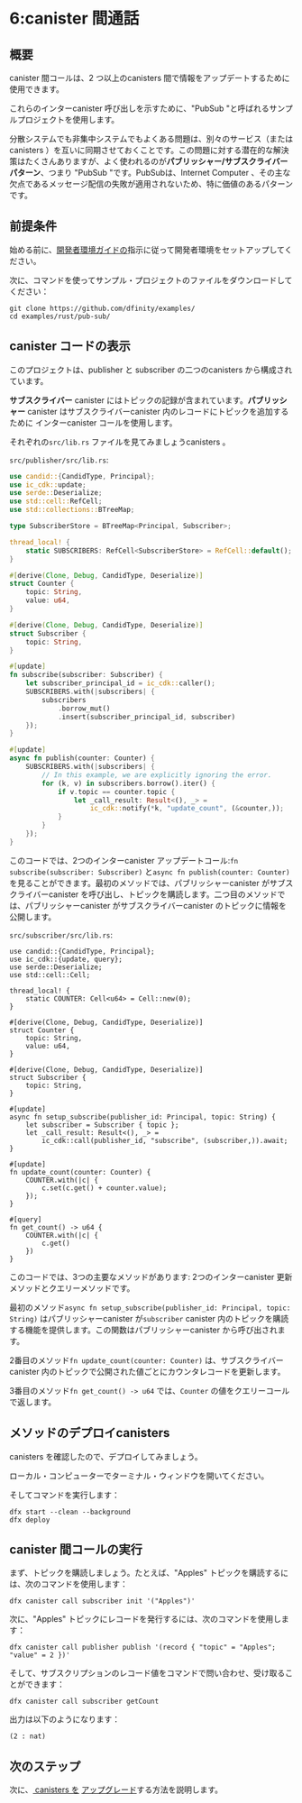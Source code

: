# 6:canister 間通話

## 概要

canister 間コールは、2 つ以上のcanisters 間で情報をアップデートするために使用できます。

これらのインターcanister 呼び出しを示すために、"PubSub "と呼ばれるサンプルプロジェクトを使用します。

分散システムでも非集中システムでもよくある問題は、別々のサービス（またはcanisters ）を互いに同期させておくことです。この問題に対する潜在的な解決策はたくさんありますが、よく使われるのが**パブリッシャー/サブスクライバーパターン**、つまり "PubSub "です。PubSubは、Internet Computer 、その主な欠点であるメッセージ配信の失敗が適用されないため、特に価値のあるパターンです。

## 前提条件

始める前に、[開発者環境ガイドの](./3-dev-env.md)指示に従って開発者環境をセットアップしてください。

次に、コマンドを使ってサンプル・プロジェクトのファイルをダウンロードしてください：

    git clone https://github.com/dfinity/examples/
    cd examples/rust/pub-sub/

## canister コードの表示

このプロジェクトは、publisher と subscriber の二つのcanisters から構成されています。

**サブスクライバー** canister にはトピックの記録が含まれています。**パブリッシャー** canister はサブスクライバーcanister 内のレコードにトピックを追加するために インターcanister コールを使用します。

それぞれの`src/lib.rs` ファイルを見てみましょうcanisters 。

`src/publisher/src/lib.rs`:

``` rust
use candid::{CandidType, Principal};
use ic_cdk::update;
use serde::Deserialize;
use std::cell::RefCell;
use std::collections::BTreeMap;

type SubscriberStore = BTreeMap<Principal, Subscriber>;

thread_local! {
    static SUBSCRIBERS: RefCell<SubscriberStore> = RefCell::default();
}

#[derive(Clone, Debug, CandidType, Deserialize)]
struct Counter {
    topic: String,
    value: u64,
}

#[derive(Clone, Debug, CandidType, Deserialize)]
struct Subscriber {
    topic: String,
}

#[update]
fn subscribe(subscriber: Subscriber) {
    let subscriber_principal_id = ic_cdk::caller();
    SUBSCRIBERS.with(|subscribers| {
        subscribers
            .borrow_mut()
            .insert(subscriber_principal_id, subscriber)
    });
}

#[update]
async fn publish(counter: Counter) {
    SUBSCRIBERS.with(|subscribers| {
        // In this example, we are explicitly ignoring the error.
        for (k, v) in subscribers.borrow().iter() {
            if v.topic == counter.topic {
                let _call_result: Result<(), _> =
                    ic_cdk::notify(*k, "update_count", (&counter,));
            }
        }
    });    
}
```

このコードでは、2つのインターcanister アップデートコール:`fn subscribe(subscriber: Subscriber)` と`async fn publish(counter: Counter)` を見ることができます。最初のメソッドでは、パブリッシャーcanister がサブスクライバーcanister を呼び出し、トピックを購読します。二つ目のメソッドでは、パブリッシャーcanister がサブスクライバーcanister のトピックに情報を公開します。

`src/subscriber/src/lib.rs`:

    use candid::{CandidType, Principal};
    use ic_cdk::{update, query};
    use serde::Deserialize;
    use std::cell::Cell;
    
    thread_local! {
        static COUNTER: Cell<u64> = Cell::new(0);
    }
    
    #[derive(Clone, Debug, CandidType, Deserialize)]
    struct Counter {
        topic: String,
        value: u64,
    }
    
    #[derive(Clone, Debug, CandidType, Deserialize)]
    struct Subscriber {
        topic: String,
    }
    
    #[update]
    async fn setup_subscribe(publisher_id: Principal, topic: String) {
        let subscriber = Subscriber { topic };
        let _call_result: Result<(), _> =
            ic_cdk::call(publisher_id, "subscribe", (subscriber,)).await;
    }
    
    #[update]
    fn update_count(counter: Counter) {
        COUNTER.with(|c| {
            c.set(c.get() + counter.value);
        });
    }
    
    #[query]
    fn get_count() -> u64 {
        COUNTER.with(|c| {
            c.get()
        })
    }

このコードでは、3つの主要なメソッドがあります: 2つのインターcanister 更新メソッドとクエリーメソッドです。

最初のメソッド`async fn setup_subscribe(publisher_id: Principal, topic: String)` はパブリッシャーcanister が`subscriber` canister 内のトピックを購読する機能を提供します。この関数はパブリッシャーcanister から呼び出されます。

2番目のメソッド`fn update_count(counter: Counter)` は、サブスクライバーcanister 内のトピックで公開された値ごとにカウンタレコードを更新します。

3番目のメソッド`fn get_count() -> u64` では、`Counter` の値をクエリーコールで返します。

## メソッドのデプロイcanisters

canisters を確認したので、デプロイしてみましょう。

ローカル・コンピューターでターミナル・ウィンドウを開いてください。

そしてコマンドを実行します：

    dfx start --clean --background
    dfx deploy

## canister 間コールの実行

まず、トピックを購読しましょう。たとえば、"Apples" トピックを購読するには、次のコマンドを使用します：

    dfx canister call subscriber init '("Apples")'

次に、"Apples" トピックにレコードを発行するには、次のコマンドを使用します：

    dfx canister call publisher publish '(record { "topic" = "Apples"; "value" = 2 })'

そして、サブスクリプションのレコード値をコマンドで問い合わせ、受け取ることができます：

    dfx canister call subscriber getCount

出力は以下のようになります：

    (2 : nat)

## 次のステップ

次に、[ canisters を](./7-upgrading.md) [アップグレード](./7-upgrading.md)する方法を説明します。

<!---
# 6: Inter-canister calls

## Overview

Inter-canister calls can be used to update information between two or more canisters. 

To demonstrate these inter-canister calls, we'll use an example project called "PubSub". 

A common problem in both distributed and decentralized systems is keeping separate services (or canisters) synchronized with one another. While there are many potential solutions to this problem, a popular one is the **publisher/subscriber** pattern or "PubSub". PubSub is an especially valuable pattern on the Internet Computer as its primary drawback, message delivery failures, does not apply.

## Prerequisites 

Before getting started, assure you have set up your developer environment according to the instructions in the [developer environment guide](./3-dev-env.md).

Then, download the sample project's files with the commands:

```
git clone https://github.com/dfinity/examples/
cd examples/rust/pub-sub/
```

## Viewing the canister code

This project is comprised of two canisters: publisher and subscriber. 

The **subscriber** canister contains a record of topics. The **publisher** canister uses inter-canister calls to add topics to the record within the subscriber canister. 

Let's take a look at the `src/lib.rs` file for each of these canisters.

`src/publisher/src/lib.rs`:

```rust
use candid::{CandidType, Principal};
use ic_cdk::update;
use serde::Deserialize;
use std::cell::RefCell;
use std::collections::BTreeMap;

type SubscriberStore = BTreeMap<Principal, Subscriber>;

thread_local! {
    static SUBSCRIBERS: RefCell<SubscriberStore> = RefCell::default();
}

#[derive(Clone, Debug, CandidType, Deserialize)]
struct Counter {
    topic: String,
    value: u64,
}

#[derive(Clone, Debug, CandidType, Deserialize)]
struct Subscriber {
    topic: String,
}

#[update]
fn subscribe(subscriber: Subscriber) {
    let subscriber_principal_id = ic_cdk::caller();
    SUBSCRIBERS.with(|subscribers| {
        subscribers
            .borrow_mut()
            .insert(subscriber_principal_id, subscriber)
    });
}

#[update]
async fn publish(counter: Counter) {
    SUBSCRIBERS.with(|subscribers| {
        // In this example, we are explicitly ignoring the error.
        for (k, v) in subscribers.borrow().iter() {
            if v.topic == counter.topic {
                let _call_result: Result<(), _> =
                    ic_cdk::notify(*k, "update_count", (&counter,));
            }
        }
    });    
}
```

In this code, you can see two inter-canister update calls: `fn subscribe(subscriber: Subscriber)` and `async fn publish(counter: Counter)`. The first method allows for the publisher canister to make a call to the subscriber canister and subscribe to topics. The second method allows the publisher canister to publish information into a topic in the subscribers canister. 

`src/subscriber/src/lib.rs`:

```
use candid::{CandidType, Principal};
use ic_cdk::{update, query};
use serde::Deserialize;
use std::cell::Cell;

thread_local! {
    static COUNTER: Cell<u64> = Cell::new(0);
}

#[derive(Clone, Debug, CandidType, Deserialize)]
struct Counter {
    topic: String,
    value: u64,
}

#[derive(Clone, Debug, CandidType, Deserialize)]
struct Subscriber {
    topic: String,
}

#[update]
async fn setup_subscribe(publisher_id: Principal, topic: String) {
    let subscriber = Subscriber { topic };
    let _call_result: Result<(), _> =
        ic_cdk::call(publisher_id, "subscribe", (subscriber,)).await;
}

#[update]
fn update_count(counter: Counter) {
    COUNTER.with(|c| {
        c.set(c.get() + counter.value);
    });
}

#[query]
fn get_count() -> u64 {
    COUNTER.with(|c| {
        c.get()
    })
}
```

In this code, there are three main methods: two inter-canister update methods and a query method. 

The first method, `async fn setup_subscribe(publisher_id: Principal, topic: String)` provides functionality for the publisher canister to subscribe to topics within the `subscriber` canister. This function is called by the publisher canister. 

The second method, `fn update_count(counter: Counter)` updates the counter record for each published value in a topic within the subscriber canister. 

The third method, `fn get_count() -> u64` allows the `Counter` value to be queried and returned in a call. 

## Deploying the canisters

Now that we've taken a look at our canisters, let's deploy them. 

Open a terminal window on your local computer, if you don’t already have one open.

Then run the commands:

```
dfx start --clean --background
dfx deploy
```

## Making inter-canister calls

First, let's subscribe to a topic. For example, to subscribe to the "Apples" topic, use the command:

```
dfx canister call subscriber init '("Apples")'
```

Then, to publish a record to the "Apples" topic, use the command:

```
dfx canister call publisher publish '(record { "topic" = "Apples"; "value" = 2 })'
```

Then, you can query and receive the subscription record value with the command:

```
dfx canister call subscriber getCount
```

The output should resemble the following:

```
(2 : nat)
```

## Next steps

Next, let's cover how to [upgrade canisters](./7-upgrading.md).

-->
